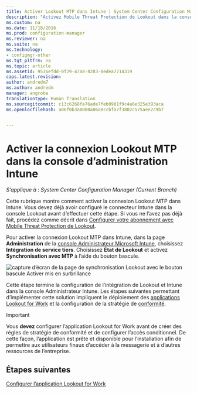 ```yaml
---
title: Activer Lookout MTP dans Intune | System Center Configuration Manager
description: "Activez Mobile Threat Protection de Lookout dans la console d’administration Intune."
ms.custom: na
ms.date: 11/18/2016
ms.prod: configuration-manager
ms.reviewer: na
ms.suite: na
ms.technology:
- configmgr-other
ms.tgt_pltfrm: na
ms.topic: article
ms.assetid: 9536efdd-0f29-47a8-8283-0edea7714319
caps.latest.revision: 
author: andredm7
ms.author: andredm
manager: angrobe
translationtype: Human Translation
ms.sourcegitcommit: c13c6268fa76ade7feb0981f9c4a6e325e393aca
ms.openlocfilehash: a06f0b3a0080a06a0ccbfa7f3802c575aee2c9b7


---
```

# <a name="enable-lookout-mtp-connection-in-the-intune-admin-console"></a>Activer la connexion Lookout MTP dans la console d’administration Intune

*S’applique à : System Center Configuration Manager (Current Branch)*

Cette rubrique montre comment activer la connexion Lookout MTP dans Intune. Vous devez déjà avoir configuré le connecteur Intune dans la console Lookout avant d’effectuer cette étape.  Si vous ne l’avez pas déjà fait, procédez comme décrit dans [Configurer votre abonnement avec Mobile Threat Protection de Lookout](set-up-your-subscription-with-lookout.md).

Pour activer la connexion Lookout MTP dans Intune, dans la page **Administration** de la [console Administrateur Microsoft Intune](https://manage.microsoft.com), choisissez **Intégration de service tiers**. Choisissez **État de Lookout** et activez **Synchronisation avec MTP** à l’aide du bouton bascule.

![capture d’écran de la page de synchronisation Lookout avec le bouton bascule Activer mis en surbrillance](../media/lookout-intune-synchronization.png)

Cette étape termine la configuration de l’intégration de Lookout et Intune dans la console Administrateur Intune.  Les étapes suivantes permettant d’implémenter cette solution impliquent le déploiement des [applications Lookout for Work](configure-and-deploy-lookout-for-work-apps.md) et la configuration de la stratégie de [conformité](enable-device-threat-protection-rule-compliance-policy.md).

>[!IMPORTANT]
> Vous **devez** configurer l’application Lookout for Work avant de créer des règles de stratégie de conformité et de configurer l’accès conditionnel. De cette façon, l’application est prête et disponible pour l’installation afin de permettre aux utilisateurs finaux d’accéder à la messagerie et à d’autres ressources de l’entreprise.

## <a name="next-steps"></a>Étapes suivantes
[Configurer l’application Lookout for Work](configure-and-deploy-lookout-for-work-apps.md)



<!--HONumber=Dec16_HO3-->


